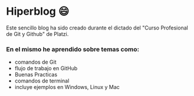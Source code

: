 # Hiperblog :smile:

Este sencillo blog ha sido creado durante el dictado del "Curso Profesional de Git y Github" de Platzi.

### En el mismo he aprendido sobre temas como:
-  comandos de Git
- flujo de trabajo en GitHub
- Buenas Practicas
- comandos de terminal
- incluye ejemplos en Windows, Linux y Mac